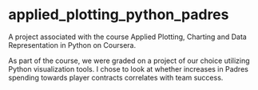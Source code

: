 # applied_plotting_python_padres
A project associated with the course Applied Plotting, Charting and Data Representation in Python on Coursera.

As part of the course, we were graded on a project of our choice utilizing Python visualization tools. I chose to look at whether increases in Padres spending towards player contracts correlates with team success.
